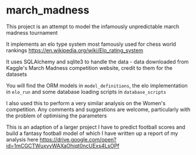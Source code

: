 # march_madness

This project is an attempt to model the infamously unpredictable march madness tournament

It implements an elo type system most famously used for chess world rankings
https://en.wikipedia.org/wiki/Elo_rating_system

It uses SQLAlchemy and sqlite3 to handle the data - data downloaded from Kaggle's March Madness competition website, credit to them for the datasets

You will find the ORM models in `model_definitions`, the elo implementation in `elo_run` and some database loading scripts in `database_scripts`

I also used this to perform a very similar analysis on the Women's competition. Any comments and suggestions are welcome, particularly with the problem of optimising the parameters

This is an adaption of a larger project I have to predict football scores and build a fantasy football model of which I have written up a report of my analysis here
https://drive.google.com/open?id=1mCGCTWuxvyWAXaOhiqt0ncUExs4LsOPf


